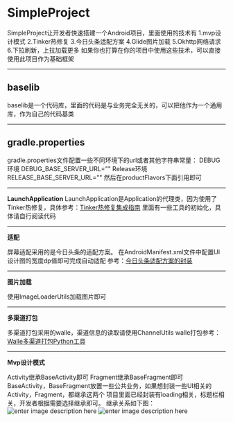 # SimpleProject
SimpleProject让开发者快速搭建一个Android项目，里面使用的技术有
 1.mvp设计模式 
2.Tinker热修复 
3.今日头条适配方案 
4.Glide图片加载 
5.Okhttp网络请求 
6.下拉刷新，上拉加载更多
如果你也打算在你的项目中使用这些技术，可以直接使用此项目作为基础框架


----------

**baselib**
-----------

baselib是一个代码库，里面的代码是与业务完全无关的，可以把他作为一个通用库，作为自己的代码基类

----------

**gradle.properties**
---------------------

gradle.properties文件配置一些不同环境下的url或者其他字符串常量：
DEBUG环境
DEBUG_BASE_SERVER_URL=""
Release环境
RELEASE_BASE_SERVER_URL=""
然后在productFlavors下面引用即可


----------


**LaunchApplication**
LaunchApplication是Application的代理类，因为使用了Tinker热修复，具体参考：[Tinker热修复集成指南](https://github.com/Tencent/tinker/wiki/Tinker-%E6%8E%A5%E5%85%A5%E6%8C%87%E5%8D%97)
里面有一些工具的初始化，具体请自行阅读代码


----------


**适配**

屏幕适配采用的是今日头条的适配方案。
在AndroidManifest.xml文件中配置UI设计图的宽度dp值即可完成自动适配
参考：[今日头条适配方案的封装](https://github.com/JessYanCoding/AndroidAutoSize)


----------
**图片加载**

使用ImageLoaderUtils加载图片即可


----------
**多渠道打包**

多渠道打包采用的walle，渠道信息的读取请使用ChannelUtils
walle打包参考：[Walle多渠道打包Python工具](https://github.com/Jay-Goo/ProtectedApkResignerForWalle)


----------
**Mvp设计模式**

Activity继承BaseActivity即可
Fragment继承BaseFragment即可
BaseActivity，BaseFragment放置一些公共业务，如果想封装一些UI相关的Activity，Fragment，都继承这两个
项目里面已经封装有loading相关，标题栏相关，开发者根据需要选择继承即可。
继承关系如下图：
![enter image description here](https://github.com/zhongxiong00/SimpleProject/blob/master/pics/activity.jpg)
![enter image description here](https://github.com/zhongxiong00/SimpleProject/blob/master/pics/fragment.jpg)

